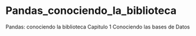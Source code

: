 # Pandas_conociendo_la_biblioteca
Pandas: conociendo la biblioteca
Capitulo 1 Conociendo las bases de Datos
